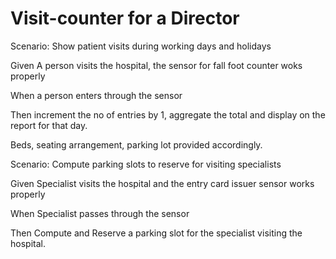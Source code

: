 # Visit-counter for a Director

Scenario: Show patient visits during working days and holidays

  Given A person visits the hospital, the sensor for fall foot counter woks properly

  When a person enters through the sensor

  Then increment the no of entries by 1, aggregate the total and display on the report for that day.
  
  Beds, seating arrangement, parking lot provided accordingly.

Scenario: Compute parking slots to reserve for visiting specialists

  Given Specialist visits the hospital and the entry card issuer sensor works properly

  When Specialist passes through the sensor

  Then Compute and Reserve a parking slot for the specialist visiting the hospital.
